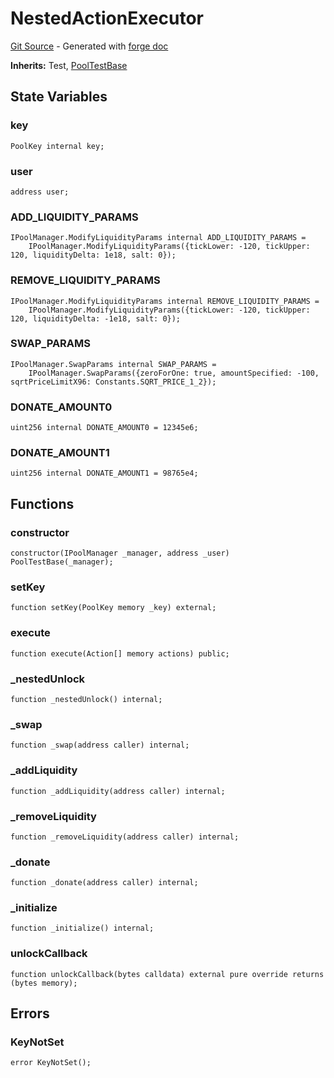 # NestedActionExecutor
[Git Source](https://github.com/uniswap/v4-core/blob/b619b6718e31aa5b4fa0286520c455ceb950276d/src/test/PoolNestedActionsTest.sol) - Generated with [forge doc](https://book.getfoundry.sh/reference/forge/forge-doc)

**Inherits:**
Test, [PoolTestBase](contracts/v4/reference/core/test/PoolTestBase.md)


## State Variables
### key

```solidity
PoolKey internal key;
```


### user

```solidity
address user;
```


### ADD_LIQUIDITY_PARAMS

```solidity
IPoolManager.ModifyLiquidityParams internal ADD_LIQUIDITY_PARAMS =
    IPoolManager.ModifyLiquidityParams({tickLower: -120, tickUpper: 120, liquidityDelta: 1e18, salt: 0});
```


### REMOVE_LIQUIDITY_PARAMS

```solidity
IPoolManager.ModifyLiquidityParams internal REMOVE_LIQUIDITY_PARAMS =
    IPoolManager.ModifyLiquidityParams({tickLower: -120, tickUpper: 120, liquidityDelta: -1e18, salt: 0});
```


### SWAP_PARAMS

```solidity
IPoolManager.SwapParams internal SWAP_PARAMS =
    IPoolManager.SwapParams({zeroForOne: true, amountSpecified: -100, sqrtPriceLimitX96: Constants.SQRT_PRICE_1_2});
```


### DONATE_AMOUNT0

```solidity
uint256 internal DONATE_AMOUNT0 = 12345e6;
```


### DONATE_AMOUNT1

```solidity
uint256 internal DONATE_AMOUNT1 = 98765e4;
```


## Functions
### constructor


```solidity
constructor(IPoolManager _manager, address _user) PoolTestBase(_manager);
```

### setKey


```solidity
function setKey(PoolKey memory _key) external;
```

### execute


```solidity
function execute(Action[] memory actions) public;
```

### _nestedUnlock


```solidity
function _nestedUnlock() internal;
```

### _swap


```solidity
function _swap(address caller) internal;
```

### _addLiquidity


```solidity
function _addLiquidity(address caller) internal;
```

### _removeLiquidity


```solidity
function _removeLiquidity(address caller) internal;
```

### _donate


```solidity
function _donate(address caller) internal;
```

### _initialize


```solidity
function _initialize() internal;
```

### unlockCallback


```solidity
function unlockCallback(bytes calldata) external pure override returns (bytes memory);
```

## Errors
### KeyNotSet

```solidity
error KeyNotSet();
```

